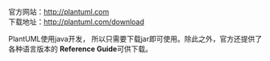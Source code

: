 官方网站：http://plantuml.com  
下载地址：http://plantuml.com/download  


PlantUML使用java开发， 所以只需要下载jar即可使用。除此之外，官方还提供了各种语言版本的 **Reference Guide**可供下载。


